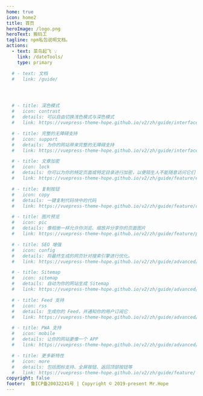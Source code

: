 ```yaml
---
home: true
icon: home2
title: 首页
heroImage: /logo.png
heroText: 搬码工
tagline: npm私包说明文档。
actions:
  - text: 菜鸟起飞 💡
    link: /dateTools/
    type: primary

  # - text: 文档
  #   link: /guide/




  # - title: 深色模式
  #   icon: contrast
  #   details: 可以自由切换浅色模式与深色模式
  #   link: https://vuepress-theme-hope.github.io/v2/zh/guide/interface/darkmode.html

  # - title: 完整的无障碍支持
  #   icon: support
  #   details: 为你的网站带来完整的无障碍支持
  #   link: https://vuepress-theme-hope.github.io/v2/zh/guide/interface/accessibility.html

  # - title: 文章加密
  #   icon: lock
  #   details: 你可以为你的特定页面或特定目录进行加密，以便陌生人不能随意访问它们
  #   link: https://vuepress-theme-hope.github.io/v2/zh/guide/feature/encrypt.html

  # - title: 复制按钮
  #   icon: copy
  #   details: 一键复制代码块中的代码
  #   link: https://vuepress-theme-hope.github.io/v2/zh/guide/feature/copy-code.html

  # - title: 图片预览
  #   icon: pic
  #   details: 像相册一样允许你浏览、缩放并分享你的页面图片
  #   link: https://vuepress-theme-hope.github.io/v2/zh/guide/feature/photo-swipe.html

  # - title: SEO 增强
  #   icon: config
  #   details: 将最终生成的网页针对搜索引擎进行优化。
  #   link: https://vuepress-theme-hope.github.io/v2/zh/guide/advanced/seo.html

  # - title: Sitemap
  #   icon: sitemap
  #   details: 自动为你的网站生成 Sitemap
  #   link: https://vuepress-theme-hope.github.io/v2/zh/guide/advanced/sitemap.html

  # - title: Feed 支持
  #   icon: rss
  #   details: 生成你的 Feed，并通知你的用户订阅它
  #   link: https://vuepress-theme-hope.github.io/v2/zh/guide/advanced/feed.html

  # - title: PWA 支持
  #   icon: mobile
  #   details: 让你的网站更像一个 APP
  #   link: https://vuepress-theme-hope.github.io/v2/zh/guide/advanced/pwa.html

  # - title: 更多新特性
  #   icon: more
  #   details: 包括图标支持、全屏按钮、返回顶部按钮等
  #   link: https://vuepress-theme-hope.github.io/v2/zh/guide/feature/
copyright: false
footer:  鲁ICP备20032241号 | Copyright © 2019-present Mr.Hope
---
```


<!-- 这是项目主页的案例。你可以在这里放置你的主体内容。

想要使用此布局，你需要在页面 front matter 中设置 `home: true`。

配置项的相关说明详见 [项目主页配置](https://vuepress-theme-hope.github.io/v2/zh/guide/layout/home/)。 -->
